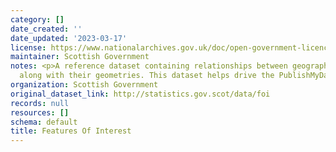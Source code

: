 ```yaml
---
category: []
date_created: ''
date_updated: '2023-03-17'
license: https://www.nationalarchives.gov.uk/doc/open-government-licence/version/3/
maintainer: Scottish Government
notes: <p>A reference dataset containing relationships between geographic features,
  along with their geometries. This dataset helps drive the PublishMyData Atlas feature.  </p>
organization: Scottish Government
original_dataset_link: http://statistics.gov.scot/data/foi
records: null
resources: []
schema: default
title: Features Of Interest
---
```

